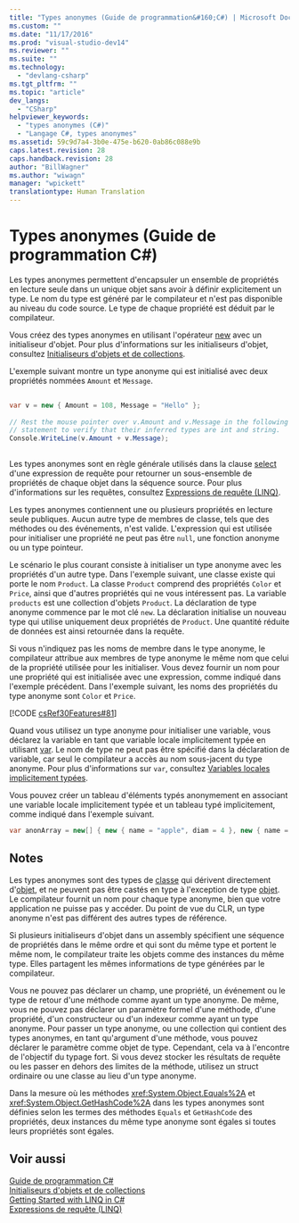 ```yaml
---
title: "Types anonymes (Guide de programmation&#160;C#) | Microsoft Docs"
ms.custom: ""
ms.date: "11/17/2016"
ms.prod: "visual-studio-dev14"
ms.reviewer: ""
ms.suite: ""
ms.technology: 
  - "devlang-csharp"
ms.tgt_pltfrm: ""
ms.topic: "article"
dev_langs: 
  - "CSharp"
helpviewer_keywords: 
  - "types anonymes (C#)"
  - "Langage C#, types anonymes"
ms.assetid: 59c9d7a4-3b0e-475e-b620-0ab86c088e9b
caps.latest.revision: 28
caps.handback.revision: 28
author: "BillWagner"
ms.author: "wiwagn"
manager: "wpickett"
translationtype: Human Translation
---
```

# Types anonymes (Guide de programmation&#160;C#)
Les types anonymes permettent d'encapsuler un ensemble de propriétés en lecture seule dans un unique objet sans avoir à définir explicitement un type.  Le nom du type est généré par le compilateur et n'est pas disponible au niveau du code source.  Le type de chaque propriété est déduit par le compilateur.  
  
 Vous créez des types anonymes en utilisant l'opérateur [new](../../../csharp/language-reference/keywords/new.md) avec un initialiseur d'objet.  Pour plus d'informations sur les initialiseurs d'objet, consultez [Initialiseurs d'objets et de collections](../../../csharp/programming-guide/classes-and-structs/object-and-collection-initializers.md).  
  
 L'exemple suivant montre un type anonyme qui est initialisé avec deux propriétés nommées `Amount` et `Message`.  
  
```c#  
  
var v = new { Amount = 108, Message = "Hello" };  
  
// Rest the mouse pointer over v.Amount and v.Message in the following  
// statement to verify that their inferred types are int and string.  
Console.WriteLine(v.Amount + v.Message);  
  
```  
  
 Les types anonymes sont en règle générale utilisés dans la clause [select](../../../csharp/language-reference/keywords/select-clause.md) d'une expression de requête pour retourner un sous\-ensemble de propriétés de chaque objet dans la séquence source.  Pour plus d'informations sur les requêtes, consultez [Expressions de requête \(LINQ\)](../../../csharp/programming-guide/linq-query-expressions/index.md).  
  
 Les types anonymes contiennent une ou plusieurs propriétés en lecture seule publiques.  Aucun autre type de membres de classe, tels que des méthodes ou des événements, n'est valide.  L'expression qui est utilisée pour initialiser une propriété ne peut pas être `null`, une fonction anonyme ou un type pointeur.  
  
 Le scénario le plus courant consiste à initialiser un type anonyme avec les propriétés d'un autre type.  Dans l'exemple suivant, une classe existe qui porte le nom `Product`.  La classe `Product` comprend des propriétés `Color` et `Price`, ainsi que d'autres propriétés qui ne vous intéressent pas.  La variable `products` est une collection d'objets `Product`.  La déclaration de type anonyme commence par le mot clé `new`.  La déclaration initialise un nouveau type qui utilise uniquement deux propriétés de `Product`.  Une quantité réduite de données est ainsi retournée dans la requête.  
  
 Si vous n'indiquez pas les noms de membre dans le type anonyme, le compilateur attribue aux membres de type anonyme le même nom que celui de la propriété utilisée pour les initialiser.  Vous devez fournir un nom pour une propriété qui est initialisée avec une expression, comme indiqué dans l'exemple précédent.  Dans l'exemple suivant, les noms des propriétés du type anonyme sont `Color` et `Price`.  
  
 [!CODE [csRef30Features#81](../CodeSnippet/VS_Snippets_VBCSharp/csRef30Features#81)]  
  
 Quand vous utilisez un type anonyme pour initialiser une variable, vous déclarez la variable en tant que variable locale implicitement typée en utilisant [var](../../../csharp/language-reference/keywords/var.md).  Le nom de type ne peut pas être spécifié dans la déclaration de variable, car seul le compilateur a accès au nom sous\-jacent du type anonyme.  Pour plus d'informations sur `var`, consultez [Variables locales implicitement typées](../../../csharp/programming-guide/classes-and-structs/implicitly-typed-local-variables.md).  
  
 Vous pouvez créer un tableau d'éléments typés anonymement en associant une variable locale implicitement typée et un tableau typé implicitement, comme indiqué dans l'exemple suivant.  
  
```c#  
var anonArray = new[] { new { name = "apple", diam = 4 }, new { name = "grape", diam = 1 }};  
```  
  
## Notes  
 Les types anonymes sont des types de [classe](../../../csharp/language-reference/keywords/class.md) qui dérivent directement d'[objet](../../../csharp/language-reference/keywords/object.md), et ne peuvent pas être castés en type à l'exception de type [objet](../../../csharp/language-reference/keywords/object.md).  Le compilateur fournit un nom pour chaque type anonyme, bien que votre application ne puisse pas y accéder.  Du point de vue du CLR, un type anonyme n'est pas différent des autres types de référence.  
  
 Si plusieurs initialiseurs d'objet dans un assembly spécifient une séquence de propriétés dans le même ordre et qui sont du même type et portent le même nom, le compilateur traite les objets comme des instances du même type.  Elles partagent les mêmes informations de type générées par le compilateur.  
  
 Vous ne pouvez pas déclarer un champ, une propriété, un événement ou le type de retour d'une méthode comme ayant un type anonyme.  De même, vous ne pouvez pas déclarer un paramètre formel d'une méthode, d'une propriété, d'un constructeur ou d'un indexeur comme ayant un type anonyme.  Pour passer un type anonyme, ou une collection qui contient des types anonymes, en tant qu'argument d'une méthode, vous pouvez déclarer le paramètre comme objet de type.  Cependant, cela va à l'encontre de l'objectif du typage fort.  Si vous devez stocker les résultats de requête ou les passer en dehors des limites de la méthode, utilisez un struct ordinaire ou une classe au lieu d'un type anonyme.  
  
 Dans la mesure où les méthodes <xref:System.Object.Equals%2A> et <xref:System.Object.GetHashCode%2A> dans les types anonymes sont définies selon les termes des méthodes `Equals` et `GetHashCode` des propriétés, deux instances du même type anonyme sont égales si toutes leurs propriétés sont égales.  
  
## Voir aussi  
 [Guide de programmation C\#](../../../csharp/programming-guide/index.md)   
 [Initialiseurs d'objets et de collections](../../../csharp/programming-guide/classes-and-structs/object-and-collection-initializers.md)   
 [Getting Started with LINQ in C\#](../../../csharp/programming-guide/concepts/linq/getting-started-with-linq.md)   
 [Expressions de requête \(LINQ\)](../../../csharp/programming-guide/linq-query-expressions/index.md)